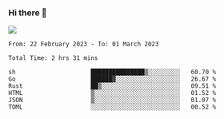 ### Hi there 👋️

![](https://komarev.com/ghpvc/?username=Loner1024)

<!--START_SECTION:waka-->

```text
From: 22 February 2023 - To: 01 March 2023

Total Time: 2 hrs 31 mins

sh                     ███████████████▒░░░░░░░░░   60.70 %
Go                     ██████▓░░░░░░░░░░░░░░░░░░   26.67 %
Rust                   ██▒░░░░░░░░░░░░░░░░░░░░░░   09.51 %
HTML                   ▒░░░░░░░░░░░░░░░░░░░░░░░░   01.52 %
JSON                   ▒░░░░░░░░░░░░░░░░░░░░░░░░   01.07 %
TOML                   ░░░░░░░░░░░░░░░░░░░░░░░░░   00.52 %
```

<!--END_SECTION:waka-->



